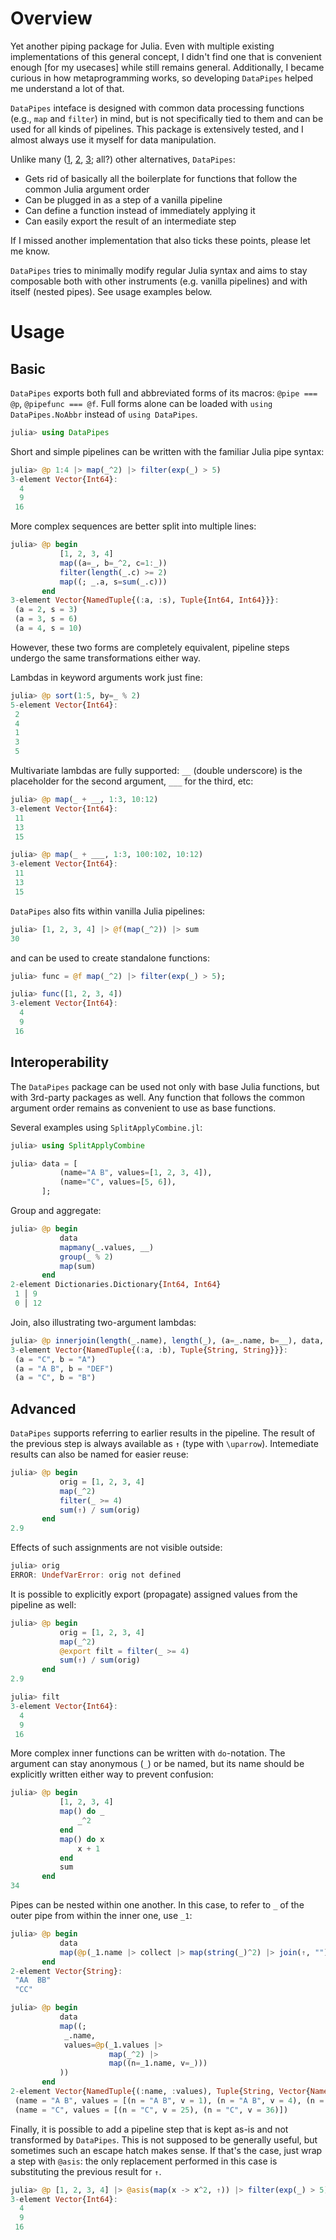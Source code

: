 # Overview

Yet another piping package for Julia. Even with multiple existing implementations of this general concept, I didn't find one that is convenient enough [for my usecases] while still remains general. Additionally, I became curious in how metaprogramming works, so developing `DataPipes` helped me understand a lot of that.

`DataPipes` inteface is designed with common data processing functions (e.g., `map` and `filter`) in mind, but is not specifically tied to them and can be used for all kinds of pipelines. This package is extensively tested, and I almost always use it myself for data manipulation.

Unlike many ([1](https://github.com/jkrumbiegel/Chain.jl), [2](https://github.com/FNj/Hose.jl), [3](https://github.com/oxinabox/Pipe.jl); all?) other alternatives, `DataPipes`:
- Gets rid of basically all the boilerplate for functions that follow the common Julia argument order
- Can be plugged in as a step of a vanilla pipeline
- Can define a function instead of immediately applying it
- Can easily export the result of an intermediate step

If I missed another implementation that also ticks these points, please let me know.

`DataPipes` tries to minimally modify regular Julia syntax and aims to stay composable both with other instruments (e.g. vanilla pipelines) and with itself (nested pipes). See usage examples below.

# Usage

## Basic

`DataPipes` exports both full and abbreviated forms of its macros: `@pipe === @p`, `@pipefunc === @f`. Full forms alone can be loaded with `using DataPipes.NoAbbr` instead of `using DataPipes`.
```julia
julia> using DataPipes
```

Short and simple pipelines can be written with the familiar Julia pipe syntax:
```julia
julia> @p 1:4 |> map(_^2) |> filter(exp(_) > 5)
3-element Vector{Int64}:
  4
  9
 16
```

More complex sequences are better split into multiple lines:
```julia
julia> @p begin
           [1, 2, 3, 4]
           map((a=_, b=_^2, c=1:_))
           filter(length(_.c) >= 2)
           map((; _.a, s=sum(_.c)))
       end
3-element Vector{NamedTuple{(:a, :s), Tuple{Int64, Int64}}}:
 (a = 2, s = 3)
 (a = 3, s = 6)
 (a = 4, s = 10)
```
However, these two forms are completely equivalent, pipeline steps undergo the same transformations either way.

Lambdas in keyword arguments work just fine:
```julia
julia> @p sort(1:5, by=_ % 2)
5-element Vector{Int64}:
 2
 4
 1
 3
 5
```

Multivariate lambdas are fully supported: `__` (double underscore) is the placeholder for the second argument, `___` for the third, etc:
```julia
julia> @p map(_ + __, 1:3, 10:12)
3-element Vector{Int64}:
 11
 13
 15

julia> @p map(_ + ___, 1:3, 100:102, 10:12)
3-element Vector{Int64}:
 11
 13
 15
```

`DataPipes` also fits within vanilla Julia pipelines:
```julia
julia> [1, 2, 3, 4] |> @f(map(_^2)) |> sum
30
```
and can be used to create standalone functions:
```julia
julia> func = @f map(_^2) |> filter(exp(_) > 5);

julia> func([1, 2, 3, 4])
3-element Vector{Int64}:
  4
  9
 16
```

## Interoperability

The `DataPipes` package can be used not only with base Julia functions, but with 3rd-party packages as well. Any function that follows the common argument order remains as convenient to use as base functions.

Several examples using `SplitApplyCombine.jl`:
```julia
julia> using SplitApplyCombine

julia> data = [
           (name="A B", values=[1, 2, 3, 4]),
           (name="C", values=[5, 6]),
       ];
```

Group and aggregate:
```julia
julia> @p begin
           data
           mapmany(_.values, __)
           group(_ % 2)
           map(sum)
       end
2-element Dictionaries.Dictionary{Int64, Int64}
 1 │ 9
 0 │ 12
```

Join, also illustrating two-argument lambdas:
```julia
julia> @p innerjoin(length(_.name), length(_), (a=_.name, b=__), data, ["", "A", "DEF", "B"])
3-element Vector{NamedTuple{(:a, :b), Tuple{String, String}}}:
 (a = "C", b = "A")
 (a = "A B", b = "DEF")
 (a = "C", b = "B")
```


## Advanced

`DataPipes` supports referring to earlier results in the pipeline. The result of the previous step is always available as `↑` (type with `\uparrow`). Intemediate results can also be named for easier reuse:
```julia
julia> @p begin
           orig = [1, 2, 3, 4]
           map(_^2)
           filter(_ >= 4)
           sum(↑) / sum(orig)
       end
2.9
```

Effects of such assignments are not visible outside:
```julia
julia> orig
ERROR: UndefVarError: orig not defined
```

It is possible to explicitly export (propagate) assigned values from the pipeline as well:
```julia
julia> @p begin
           orig = [1, 2, 3, 4]
           map(_^2)
           @export filt = filter(_ >= 4)
           sum(↑) / sum(orig)
       end
2.9

julia> filt
3-element Vector{Int64}:
  4
  9
 16
```

More complex inner functions can be written with `do`-notation. The argument can stay anonymous (`_`) or be named, but its name should be explicitly written either way to prevent confusion:
```julia
julia> @p begin
           [1, 2, 3, 4]
           map() do _
               _^2
           end
           map() do x
               x + 1
           end
           sum
       end
34
```

Pipes can be nested within one another. In this case, to refer to `_` of the outer pipe from within the inner one, use `_1`:
```julia
julia> @p begin
           data
           map(@p(_1.name |> collect |> map(string(_)^2) |> join(↑, "")))
       end
2-element Vector{String}:
 "AA  BB"
 "CC"

julia> @p begin
           data
           map((;
            _.name,
            values=@p(_1.values |>
                      map(_^2) |>
                      map((n=_1.name, v=_)))
           ))
       end
2-element Vector{NamedTuple{(:name, :values), Tuple{String, Vector{NamedTuple{(:n, :v), Tuple{String, Int64}}}}}}:
 (name = "A B", values = [(n = "A B", v = 1), (n = "A B", v = 4), (n = "A B", v = 9), (n = "A B", v = 16)])
 (name = "C", values = [(n = "C", v = 25), (n = "C", v = 36)])
```

Finally, it is possible to add a pipeline step that is kept as-is and not transformed by `DataPipes`. This is not supposed to be generally useful, but sometimes such an escape hatch makes sense. If that's the case, just wrap a step with `@asis`: the only replacement performed in this case is substituting the previous result for `↑`.
```julia
julia> @p [1, 2, 3, 4] |> @asis(map(x -> x^2, ↑)) |> filter(exp(_) > 5)
3-element Vector{Int64}:
  4
  9
 16
```
